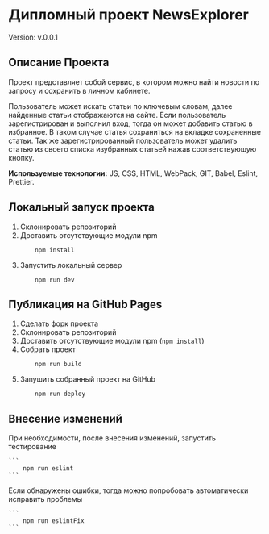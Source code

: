 # Дипломный проект NewsExplorer

Version: v.0.0.1

## Описание Проекта

Проект представляет собой сервис, в котором можно найти новости по запросу и сохранить в личном кабинете.

Пользователь может искать статьи по ключевым словам, далее найденные статьи отображаются на сайте. Если пользователь зарегистрирован и выполнил вход, тогда он может добавить статью в избранное. В таком случае статья сохраниться на вкладке сохраненные статьи.
Так же зарегистрированный пользователь может удалить статью из своего списка изубранных статьей нажав соответствующую кнопку.

**Используемые технологии:** JS, CSS, HTML, WebPack, GIT, Babel, Eslint, Prettier.

## Локальный запуск проекта

1. Склонировать репозиторий
2. Доставить отсутствующие модули npm
   ```
       npm install
   ```
3. Запустить локальный сервер
   ```
       npm run dev
   ```

## Публикация на GitHub Pages

1. Сделать форк проекта
2. Склонировать репозиторий
3. Доставить отсутствующие модули npm (`npm install`)
4. Собрать проект
   ```
       npm run build
   ```
5. Запушить собранный проект на GitHub
   ```
       npm run deploy
   ```

## Внесение изменений

При необходимости, после внесения изменений, запустить тестирование

    ```
        npm run eslint
    ```

Если обнаружены ошибки, тогда можно попробовать автоматически исправить проблемы

    ```
        npm run eslintFix
    ```
